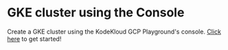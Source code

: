 # GKE cluster using the Console

Create a GKE cluster using the KodeKloud GCP Playground's console. [Click here](./docs/01-sign-in.md) to get started!

